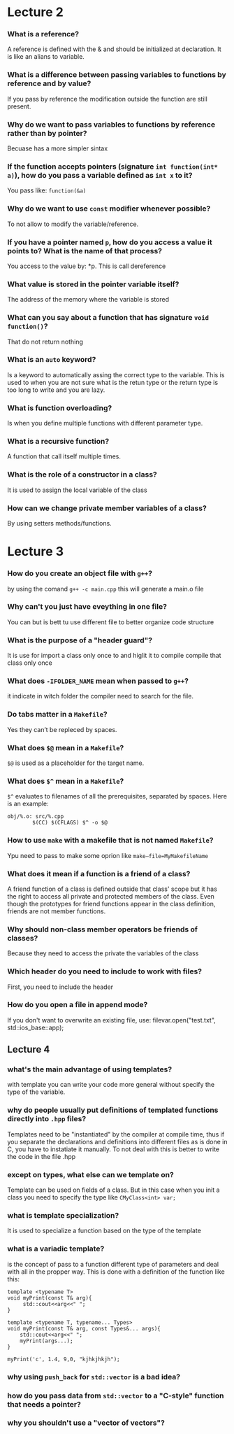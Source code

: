 # Lecture 2
### What is a reference?
A reference is defined with the & and should be initialized at declaration. It is like an alians to variable.
### What is a difference between passing variables to functions by reference and by value?
If you pass by reference the modification outside the function are still present. 
### Why do we want to pass variables to functions by reference rather than by pointer?
Becuase has a more simpler sintax
### If the function accepts pointers (signature `int function(int* a)`), how do you pass a variable defined as `int x` to it?
You pass like:  `function(&a)`
### Why do we want to use `const` modifier whenever possible?
To not allow to modify the variable/reference.
### If you have a pointer named `p`, how do you access a value it points to? What is the name of that process?
You access to the value by: *p. This is call dereference
### What value is stored in the pointer variable itself?
The address of the memory where the variable is stored
### What can you say about a function that has signature `void function()`?
That do not return nothing
### What is an `auto` keyword?
Is a keyword to automatically assing the correct type to the variable. This is used to when you are not sure what is the retun type or the return type is too long to write and you are lazy.
### What is function overloading?
Is when you define multiple functions with different parameter type.
### What is a recursive function?
A function that call itself multiple times.
### What is the role of a constructor in a class?
It is used to assign the local variable of the class
### How can we change private member variables of a class?
By using setters methods/functions.

# Lecture 3
### How do you create an object file with `g++`?
by using the comand `g++ -c main.cpp` this will generate a main.o file

### Why can't you just have eveything in one file?
You can but is bett tu use different file to better organize code structure

### What is the purpose of a "header guard"?
It is use for import a class only once to and higlit it to compile compile that class only once

### What does `-IFOLDER_NAME` mean when passed to `g++`?
it indicate in witch folder the compiler need to search for the file.

### Do tabs matter in a `Makefile`?
Yes they can’t be repleced by spaces. 

### What does `$@` mean in a `Makefile`?
`$@` is used as a placeholder for the target name.

### What does `$^` mean in a `Makefile`?
`$^` evaluates to filenames of all the prerequisites, separated by spaces.
Here is an example:
```
obj/%.o: src/%.cpp  
        $(CC) $(CFLAGS) $^ -o $@
```
        
### How to use `make` with a makefile that is not named `Makefile`?
Ypu need to pass to make some oprion like `make—file=MyMakefileName`

### What does it mean if a function is a friend of a class?
A friend function of a class is defined outside that class' scope but it has the right to access all private and protected members of the class. Even though the prototypes for friend functions appear in the class definition, friends are not member functions.

### Why should non-class member operators be friends of classes?
Because they need to access the private the variables of the class 

### Which header do you need to include to work with files?
First, you need to include the header <fstream>
  
### How do you open a file in append mode?
If you don't want to overwrite an existing file, use:
filevar.open("test.txt", std::ios_base::app);

## Lecture 4    
### what's the main advantage of using templates?
with template you can write your code more general without specify the type of the variable.

### why do people usually put definitions of templated functions directly into `.hpp` files?
Templates need to be "instantiated" by the compiler at compile time, thus if you separate the declarations and definitions into different files as is done in C, you have to instatiate it manually. To not deal with this is better to write the code in the file .hpp
        
### except on types, what else can we template on?
Template can be used on fields of a class. But in this case when you init a class you need to specify the type like `CMyClass<int> var;`
        
### what is template specialization?
It is used to specialize a function based on the type of the template
        
### what is a variadic template?
is the concept of pass to a function different type of parameters and deal with all in the propper way. This is done with a definition of the function like this:
``` 
template <typename T>
void myPrint(const T& arg){
     std::cout<<arg<<" ";
}
        
template <typename T, typename... Types>
void myPrint(const T& arg, const Types&... args){
    std::cout<<arg<<" ";
    myPrint(args...);
}
        
myPrint('c', 1.4, 9,0, "kjhkjhkjh");
 ```
        
### why using `push_back` for `std::vector` is a bad idea?
        
### how do you pass data from `std::vector` to a "C-style" function that needs a pointer?
        
### why you shouldn't use a "vector of vectors"?
        
